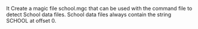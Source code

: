 It Create a magic file school.mgc that can be used with the command file to detect School data files. School data files always contain the string SCHOOL at offset 0.
